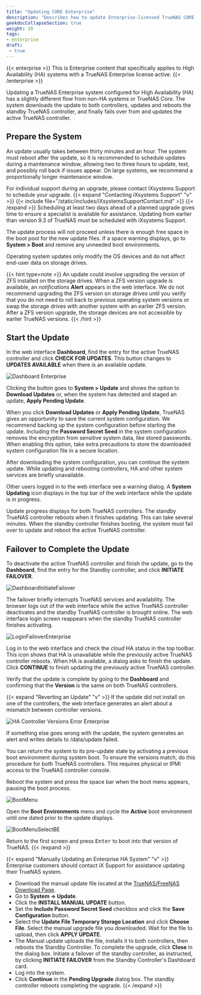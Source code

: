 ```yaml
---
title: "Updating CORE Enterprise"
description: "Describes how to update Enterprise-licensed TrueNAS CORE deployments."
geekdocCollapseSection: true
weight: 20
tags:
- enterprise
draft:
 - true
---
```


{{< enterprise >}}
This is Enterprise content that specifically applies to High Availability (HA) systems with a TrueNAS Enterprise license active.
{{< /enterprise >}}

Updating a TrueNAS Enterprise system configured for High Availability (HA) has a slightly different flow from non-HA systems or TrueNAS Core.
The system downloads the update to both controllers, updates and reboots the standby TrueNAS controller, and finally fails over from and updates the active TrueNAS controller.

## Prepare the System

An update usually takes between thirty minutes and an hour.
The system must reboot after the update, so it is recommended to schedule updates during a maintenance window, allowing two to three hours to update, test, and possibly roll back if issues appear.
On large systems, we recommend a proportionally longer maintenance window.

For individual support during an upgrade, please contact iXsystems Support to schedule your upgrade.
{{< expand "Contacting iXsystems Support" "v" >}}
{{< include file="/static/includes/iXsystemsSupportContact.md" >}}
{{< /expand >}}
Scheduling at least two days ahead of a planned upgrade gives time to ensure a specialist is available for assistance.
Updating from earlier than version 9.3 of TrueNAS must be scheduled with iXsystems Support.

The update process will not proceed unless there is enough free space in the boot pool for the new update files.
If a space warning displays, go to **System > Boot** and remove any unneeded boot environments.

Operating system updates only modify the OS devices and do not affect end-user data on storage drives.

{{< hint type=note >}}
An update could involve upgrading the version of ZFS installed on the storage drives.
When a ZFS version upgrade is available, an <i class="material-icons" aria-hidden="true" title="Alert">notifications</i> **Alert** appears in the web interface.
We do not recommend upgrading the ZFS version on storage drives until you verify that you do not need to roll back to previous operating system versions or swap the storage drives with another system with an earlier ZFS version.
After a ZFS version upgrade, the storage devices are not accessible by earlier TrueNAS versions.
{{< /hint >}}

## Start the Update

In the web interface **Dashboard**, find the entry for the active TrueNAS controller and click **CHECK FOR UPDATES**.
This button changes to **UPDATES AVAILABLE** when there is an available update.

![Dashboard Enterprise](/images/CORE/Dashboard/DashboardEnterprise.png "Dashboard Enterprise")

Clicking the button goes to **System > Update** and shows the option to **Download Updates** or, when the system has detected and staged an update, **Apply Pending Update**.

When you click **Download Updates** or **Apply Pending Update**, TrueNAS gives an opportunity to save the current system configuration.
We recommend backing up the system configuration before starting the update.
Including the **Password Secret Seed** in the system configuration removes the encryption from sensitive system data, like stored passwords.
When enabling this option, take extra precautions to store the downloaded system configuration file in a secure location.

After downloading the system configuration, you can continue the system update.
While updating and rebooting controllers, HA and other system services are briefly unavailable.

Other users logged in to the web interface see a warning dialog.
A <i class="fa fa-arrow-alt-square-down" aria-hidden="true" title="Down Arrow"></i> **System Updating** icon displays in the top bar of the web interface while the update is in progress.

Update progress displays for both TrueNAS controllers.
The standby TrueNAS controller reboots when it finishes updating.
This can take several minutes.
When the standby controller finishes booting, the system must fail over to update and reboot the active TrueNAS controller.

## Failover to Complete the Update

To deactivate the active TrueNAS controller and finish the update, go to the **Dashboard**, find the entry for the Standby controller, and click **INITIATE FAILOVER**.

![DashboardInitiateFailover](/images/CORE/Dashboard/DashboardInitiateFailover.png "Initiate Failover")

The failover briefly interrupts TrueNAS services and availability.
The browser logs out of the web interface while the active TrueNAS controller deactivates and the standby TrueNAS controller is brought online.
The web interface login screen reappears when the standby TrueNAS controller finishes activating.

![LoginFailoverEnterprise](/images/CORE/LoginFailoverEnterprise.png "Login after Failover")

Log in to the web interface and check the <i class="material-icons" aria-hidden="true" title="Cloud">cloud</i> HA status in the top toolbar.
This icon shows that HA is unavailable while the previously active TrueNAS controller reboots.
When HA is available, a dialog asks to finish the update.
Click **CONTINUE** to finish updating the previously active TrueNAS controller.

Verify that the update is complete by going to the **Dashboard** and confirming that the **Version** is the same on both TrueNAS controllers.

{{< expand "Reverting an Update" "v" >}}
If the update did not install on one of the controllers, the web interface generates an alert about a mismatch between controller versions.

![HA Controller Versions Error Enterprise](/images/CORE/Dashboard/HAControllerVersionsErrorEnterprise.png "HA Controller Versions Error Enterprise")

If something else goes wrong with the update, the system generates an alert and writes details to <file>/data/update.failed</file>.

You can return the system to its pre-update state by activating a previous boot environment during system boot.
To ensure the versions match, do this procedure for both TrueNAS controllers.
This requires physical or IPMI access to the TrueNAS controller console.

Reboot the system and press the space bar when the boot menu appears, pausing the boot process.

![BootMenu](/images/CORE/BootMenu.png "TrueNAS Boot Menu")

Open the **Boot Environments** menu and cycle the **Active** boot environment until one dated prior to the update displays.

![BootMenuSelectBE](/images/CORE/BootMenuSelectBE.png "Selecting a Boot Environment")

Return to the first screen and press <kbd>Enter</kbd> to boot into that version of TrueNAS.
{{< /expand >}}

{{< expand "Manually Updating an Enterprise HA System" "v" >}}
Enterprise customers should contact iX Support for assistance updating their TrueNAS system.

* Download the manual update file located at the [TrueNAS/FreeNAS Download Page](https://download.freenas.org/).
* Go to **System -> Update**.
* Click the **INSTALL MANUAL UPDATE** button.
* Set the **Include Password Secret Seed** checkbox and click the **Save Configuration** button.
* Select the **Update File Temporary Storage Location** and click **Choose File**. Select the manual upgrade file you downloaded. Wait for the file to upload, then click **APPLY UPDATE**.
* The Manual update uploads the file, installs it to both controllers, then reboots the Standby Controller. To complete the upgrade, click **Close** in the dialog box. Initiate a failover of the standby controller, as instructed, by clicking **INITIATE FAILOVER** from the Standby Controller's Dashboard card.
* Log into the system.
* Click **Continue** in the **Pending Upgrade** dialog box. The standby controller reboots completing the upgrade.
{{< /expand >}}

